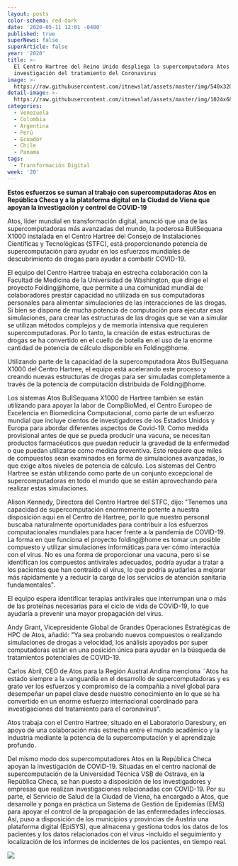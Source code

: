 ```yaml
---
layout: posts
color-schema: red-dark
date: '2020-05-11 12:01 -0400'
published: true
superNews: false
superArticle: false
year: '2020'
title: >-
  El Centro Hartree del Reino Unido despliega la supercomputadora Atos para la
  investigación del tratamiento del Coronavirus
image: >-
  https://raw.githubusercontent.com/itnewslat/assets/master/img/540x320/BullSequana-X1000-p.jpg
detail-image: >-
  https://raw.githubusercontent.com/itnewslat/assets/master/img/1024x680/BullSequana-X1000-g.jpg
categories:
  - Venezuela
  - Colombia
  - Argentina
  - Perú
  - Ecuador
  - Chile
  - Panama
tags:
  - Transformación Digital
week: '20'
---
```

**Estos esfuerzos se suman al trabajo con supercomputadoras Atos en  República Checa y a la plataforma digital en la Ciudad de Viena que apoyan la investigación y control de COVID-19**

Atos, líder mundial en transformación digital, anunció que una de las supercomputadoras más avanzadas del mundo, la poderosa BullSequana X1000 instalada en el Centro Hartree del Consejo de Instalaciones Científicas y Tecnológicas (STFC), está proporcionando potencia de supercomputación para ayudar en los esfuerzos mundiales de descubrimiento de drogas para ayudar a combatir COVID-19.

El equipo del Centro Hartree trabaja en estrecha colaboración con la Facultad de Medicina de la Universidad de Washington, que dirige el proyecto Folding@home, que permite a una comunidad mundial de colaboradores prestar capacidad no utilizada en sus computadoras personales para alimentar simulaciones de las interacciones de las drogas. Si bien se dispone de mucha potencia de computación para ejecutar esas simulaciones, para crear las estructuras de las drogas que se van a simular se utilizan métodos complejos y de memoria intensiva que requieren supercomputadoras. Por lo tanto, la creación de estas estructuras de drogas se ha convertido en el cuello de botella en el uso de la enorme cantidad de potencia de cálculo disponible en Folding@home.

Utilizando parte de la capacidad de la supercomputadora Atos BullSequana X1000 del Centro Hartree, el equipo está acelerando este proceso y creando nuevas estructuras de drogas para ser simuladas completamente a través de la potencia de computación distribuida de Folding@home.

Los sistemas Atos BullSequana X1000 de Hartree también se están utilizando para apoyar la labor de CompBioMed, el Centro Europeo de Excelencia en Biomedicina Computacional, como parte de un esfuerzo mundial que incluye cientos de investigadores de los Estados Unidos y Europa para abordar diferentes aspectos de Covid-19. Como medida provisional antes de que se pueda producir una vacuna, se necesitan productos farmacéuticos que puedan reducir la gravedad de la enfermedad o que puedan utilizarse como medida preventiva. Esto requiere que miles de compuestos sean examinados en forma de simulaciones avanzadas, lo que exige altos niveles de potencia de cálculo. Los sistemas del Centro Hartree se están utilizando como parte de un conjunto excepcional de supercomputadoras en todo el mundo que se están aprovechando para realizar estas simulaciones.

Alison Kennedy, Directora del Centro Hartree del STFC, dijo: "Tenemos una capacidad de supercomputación enormemente potente a nuestra disposición aquí en el Centro de Hartree, por lo que nuestro personal buscaba naturalmente oportunidades para contribuir a los esfuerzos computacionales mundiales para hacer frente a la pandemia de COVID-19. La forma en que funciona el proyecto folding@home es tomar un posible compuesto y utilizar simulaciones informáticas para ver cómo interactúa con el virus. No es una forma de proporcionar una vacuna, pero si se identifican los compuestos antivirales adecuados, podría ayudar a tratar a los pacientes que han contraído el virus, lo que podría ayudarles a mejorar más rápidamente y a reducir la carga de los servicios de atención sanitaria fundamentales".

El equipo espera identificar terapias antivirales que interrumpan una o más de las proteínas necesarias para el ciclo de vida de COVID-19, lo que ayudaría a prevenir una mayor propagación del virus.

Andy Grant, Vicepresidente Global de Grandes Operaciones Estratégicas de HPC de Atos, añadió: "Ya sea probando nuevos compuestos o realizando simulaciones de drogas a velocidad, los análisis apoyados por super computadoras están en una posición única para ayudar en la búsqueda de tratamientos potenciales de COVID-19.

Carlos Abril, CEO de Atos para la Región Austral Andina menciona ¨Atos ha estado siempre a la vanguardia en el desarrollo de supercomputadoras y es grato ver los esfuerzos y compromiso de la compañía a nivel global para desempeñar un papel clave desde nuestro conocimiento en lo que se ha convertido en un enorme esfuerzo internacional coordinado para investigaciones del tratamiento para el coronavirus".

Atos trabaja con el Centro Hartree, situado en el Laboratorio Daresbury, en apoyo de una colaboración más estrecha entre el mundo académico y la industria mediante la potencia de la supercomputación y el aprendizaje profundo.

Del mismo modo dos supercomputadores Atos en la República Checa apoyan la investigación de COVID-19. Situadas en el centro nacional de supercomputación de la Universidad Técnica VSB de Ostrava, en la República Checa, se han puesto a disposición de los investigadores y empresas que realizan investigaciones relacionadas con COVID-19. 
Por su parte, el Servicio de Salud de la Ciudad de Viena, ha encargado a Atos, que desarrolle y ponga en práctica un Sistema de Gestión de Epidemias (EMS) para apoyar el control de la propagación de las enfermedades infecciosas. Así, puso a disposición de los municipios y provincias de Austria una plataforma digital (EpiSYS),  que almacena y gestiona todos los datos de los pacientes y los datos relacionados con el virus -incluido el seguimiento y localización de los informes de incidentes de los pacientes, en tiempo real.

<img src="https://tracker.metricool.com/c3po.jpg?hash=56f88a41e39ab42c063cc51676587a04"/>